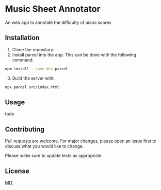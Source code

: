 # Music Sheet Annotator

An web app to annotate the difficulty of piano scores

## Installation

1. Clone the repository. 
2. Install parcel into the app. This can be done with the following command:
```bash
npm install --save-dev parcel
```
3. Build the server with:
```bash
npx parcel src/index.html

```
## Usage

todo

## Contributing
Pull requests are welcome. For major changes, please open an issue first to discuss what you would like to change.

Please make sure to update tests as appropriate.

## License
[MIT](https://choosealicense.com/licenses/mit/)
